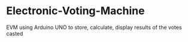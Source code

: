 # Electronic-Voting-Machine
EVM using Arduino UNO to store, calculate, display results of the votes casted

